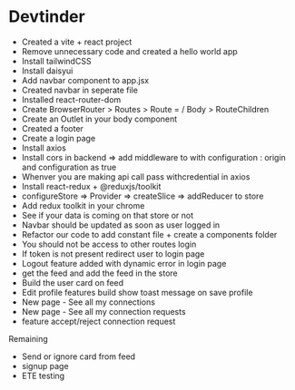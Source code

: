 # Devtinder

- Created a vite + react project
- Remove unnecessary code and created a hello world app
- Install tailwindCSS
- Install daisyui
- Add navbar component to app.jsx
- Created navbar in seperate file
- Installed react-router-dom
- Create BrowserRouter > Routes > Route = / Body > RouteChildren
- Create an Outlet in your body component
- Created a footer
- Create a login page
- Install axios
- Install cors in backend => add middleware to with configuration : origin and configuration as true
- Whenver you are making api call pass withcredential in axios
- Install react-redux + @reduxjs/toolkit
- configureStore => Provider => createSlice => addReducer to store
- Add redux toolkit in your chrome
- See if your data is coming on that store or not
- Navbar should be updated as soon as user logged in
- Refactor our code to add constant file + create a components folder
- You should not be access to other routes login
- If token is not present redirect user to login page
- Logout feature added with dynamic error in login page
- get the feed and add the feed in the store
- Build the user card on feed
- Edit profile features build show toast message on save profile
- New page - See all my connections
- New page - See all my connection requests
- feature accept/reject connection request

Remaining

- Send or ignore card from feed
- signup page
- ETE testing
